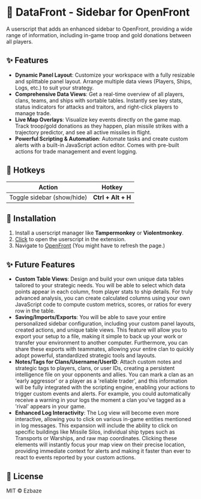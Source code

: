 # 🧩 DataFront - Sidebar for OpenFront

A userscript that adds an enhanced sidebar to OpenFront, providing a wide range of information, including in-game troop and gold donations between all players.

## ✨ Features

*   **Dynamic Panel Layout**: Customize your workspace with a fully resizable and splittable panel layout. Arrange multiple data views (Players, Ships, Logs, etc.) to suit your strategy.
*   **Comprehensive Data Views**: Get a real-time overview of all players, clans, teams, and ships with sortable tables. Instantly see key stats, status indicators for attacks and traitors, and right-click players to manage trade.
*   **Live Map Overlays**: Visualize key events directly on the game map. Track troop/gold donations as they happen, plan missile strikes with a trajectory predictor, and see all active missiles in flight.
*   **Powerful Scripting & Automation**: Automate tasks and create custom alerts with a built-in JavaScript action editor. Comes with pre-built actions for trade management and event logging.

## 🎹 Hotkeys

| Action              | Hotkey         |
| -------------------- | -------------- |
| Toggle sidebar (show/hide) | **Ctrl + Alt + H** |

## 🚀 Installation
1. Install a userscript manager like **Tampermonkey** or **Violentmonkey**.
2. [Click](https://github.com/Ezbaze/DataFront/raw/refs/heads/main/dist/datafront.user.js) to open the userscript in the extension.
3. Navigate to [OpenFront](https://openfront.app) (You might have to refresh the page.)

## ✨ Future Features
*   **Custom Table Views**: Design and build your own unique data tables tailored to your strategic needs. You will be able to select which data points appear in each column, from player stats to ship details. For truly advanced analysis, you can create calculated columns using your own JavaScript code to compute custom metrics, scores, or ratios for every row in the table.
*   **Saving/Imports/Exports**: You will be able to save your entire personalized sidebar configuration, including your custom panel layouts, created actions, and unique table views. This feature will allow you to export your setup to a file, making it simple to back up your work or transfer your environment to another computer. Furthermore, you can share these exports with teammates, allowing your entire clan to quickly adopt powerful, standardized strategic tools and layouts.
*   **Notes/Tags for Clans/Username/UserID**: Attach custom notes and strategic tags to players, clans, or user IDs, creating a persistent intelligence file on your opponents and allies. You can mark a clan as an 'early aggressor' or a player as a 'reliable trader', and this information will be fully integrated with the scripting engine, enabling your actions to trigger custom events and alerts. For example, you could automatically receive a warning in your logs the moment a clan you've tagged as a 'rival' appears in your game.
*   **Enhanced Log Interactivity**: The Log view will become even more interactive, allowing you to click on various in-game entities mentioned in log messages. This expansion will include the ability to click on specific buildings like Missile Silos, individual ship types such as Transports or Warships, and raw map coordinates. Clicking these elements will instantly focus your map view on their precise location, providing immediate context for alerts and making it faster than ever to react to events reported by your custom actions.

## 📝 License
MIT © Ezbaze